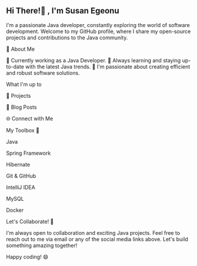 ## Hi There!👋 , I'm Susan Egeonu 

I'm a passionate Java developer, constantly exploring the world of software development. Welcome to my GitHub profile, where I share my open-source projects and contributions to the Java community.

🚀 About Me

💼 Currently working as a Java Developer.
🌱 Always learning and staying up-to-date with the latest Java trends.
🔭 I'm passionate about creating efficient and robust software solutions.

What I'm up to

📱 Projects

📘 Blog Posts

🌐 Connect with Me

My Toolbox 🧰

Java

Spring Framework

Hibernate

Git & GitHub

IntelliJ IDEA

MySQL

Docker

Let's Collaborate! 🤝

I'm always open to collaboration and exciting Java projects. Feel free to reach out to me via email or any of the social media links above. Let's build something amazing together!

Happy coding! 😄
